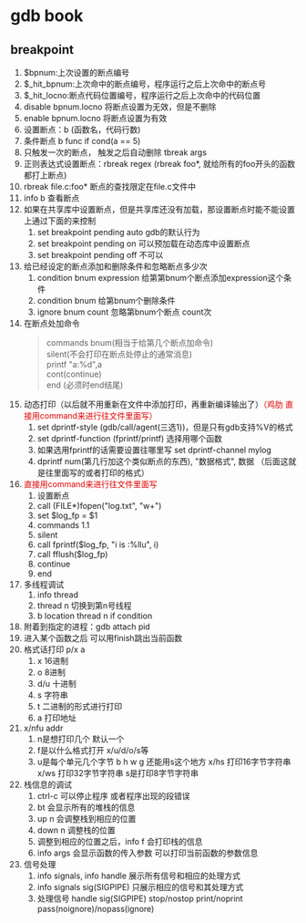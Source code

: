 # gdb book

## breakpoint

1. $bpnum:上次设置的断点编号
2. $_hit_bpnum:上次命中的断点编号，程序运行之后上次命中的断点号
3. $_hit_locno:断点代码位置编号，程序运行之后上次命中的代码位置
4. disable bpnum.locno 将断点设置为无效，但是不删除
5. enable bpnum.locno 将断点设置为有效
6. 设置断点：b (函数名，代码行数) 
7. 条件断点 b func if cond(a == 5) 
8. 只触发一次的断点， 触发之后自动删除 tbreak args
9. 正则表达式设置断点：rbreak regex (rbreak foo*, 就给所有的foo开头的函数都打上断点) 
10. rbreak file.c:foo* 断点的查找限定在file.c文件中
11. info b 查看断点
12. 如果在共享库中设置断点，但是共享库还没有加载，那设置断点时能不能设置上通过下面的来控制
    1.  set breakpoint pending auto gdb的默认行为
    2.  set breakpoint pending on 可以预加载在动态库中设置断点
    3.  set breakpoint pending off 不可以
13. 给已经设定的断点添加和删除条件和忽略断点多少次
    1.  condition bnum expression 给第第bnum个断点添加expression这个条件
    2.  condition bnum 给第bnum个删除条件
    3.  ignore bnum count 忽略第bnum个断点 count次
14. 在断点处加命令
    > commands bnum(相当于给第几个断点加命令) <br> silent(不会打印在断点处停止的通常消息) <br> printf "a:%d",a <br> cont(continue) <br>end (必须时end结尾)
15. 动态打印（以后就不用重新在文件中添加打印，再重新编译输出了）<font color="#dd0000">（鸡肋 直接用command来进行往文件里面写）</font>
    1. set dprintf-style (gdb/call/agent(三选1))，但是只有gdb支持%V的格式
    2. set dprintf-function (fprintf/printf) 选择用哪个函数
    3. 如果选用fprintf的话需要设置往哪里写 set dprintf-channel mylog
    4. dprintf num(第几行加这个类似断点的东西), "数据格式", 数据 （后面这就是往里面写的或者打印的格式）
16. <font color="#dd0000">直接用command来进行往文件里面写</font>
    1.  设置断点
    2.  call (FILE*)fopen("log.txt", "w+")
    3.  set $log_fp = $1
    4.  commands 1.1
    5.  silent
    6.  call fprintf($log_fp, "i is :%llu", i)
    7.  call fflush($log_fp)
    8.  continue
    9.  end
17. 多线程调试
    1.  info thread
    2.  thread n 切换到第n号线程
    3.  b location thread n if condition
18. 附着到指定的进程：gdb attach pid
19. 进入某个函数之后 可以用finish跳出当前函数
20. 格式话打印 p/x a
    1.  x 16进制
    2.  o 8进制
    3.  d/u 十进制
    4.  s 字符串
    5.  t 二进制的形式进行打印
    6.  a 打印地址
21. x/nfu addr
    1.  n是想打印几个 默认一个
    2.  f是以什么格式打开 x/u/d/o/s等
    3.  u是每个单元几个字节 b h w g 还能用s这个地方 x/hs 打印16字节字符串 x/ws 打印32字节字符串 s是打印8字节字符串
22. 栈信息的调试
    1.  ctrl-c 可以停止程序 或者程序出现的段错误
    2.  bt 会显示所有的堆栈的信息
    3.  up n 会调整栈到相应的位置
    4.  down n 调整栈的位置
    5.  调整到相应的位置之后，info f 会打印栈的信息
    6.  info args 会显示函数的传入参数 可以打印当前函数的参数信息
23. 信号处理
    1.  info signals, info handle 展示所有信号和相应的处理方式
    2.  info signals sig(SIGPIPE) 只展示相应的信号和其处理方式
    3.  处理信号 handle sig(SIGPIPE) stop/nostop print/noprint pass(noignore)/nopass(ignore) 



